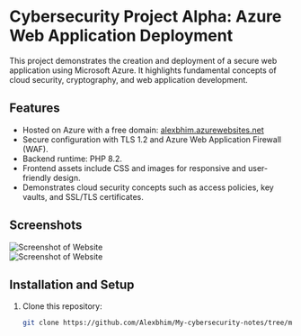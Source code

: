 # Cybersecurity Project Alpha: Azure Web Application Deployment

This project demonstrates the creation and deployment of a secure web application using Microsoft Azure. It highlights fundamental concepts of cloud security, cryptography, and web application development.

## Features
- Hosted on Azure with a free domain: [alexbhim.azurewebsites.net](https://alexbhim.azurewebsites.net/)
- Secure configuration with TLS 1.2 and Azure Web Application Firewall (WAF).
- Backend runtime: PHP 8.2.
- Frontend assets include CSS and images for responsive and user-friendly design.
- Demonstrates cloud security concepts such as access policies, key vaults, and SSL/TLS certificates.

## Screenshots
![Screenshot of Website](Alexbhim/My-cybersecurity-notes/Project-Alpha/Screenshots/website-homepage.png)  
![Screenshot of Website](Alexbhim/My-cybersecurity-notes/Project-Alpha/Screenshots/website-homepage2.png)  


## Installation and Setup
1. Clone this repository:
   ```bash
   git clone https://github.com/Alexbhim/My-cybersecurity-notes/tree/main/ProJect%20Alpha
